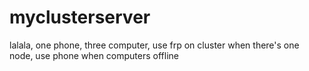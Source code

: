 # myclusterserver
lalala, one phone, three computer, use frp on cluster when there's one node, use phone when computers offline
